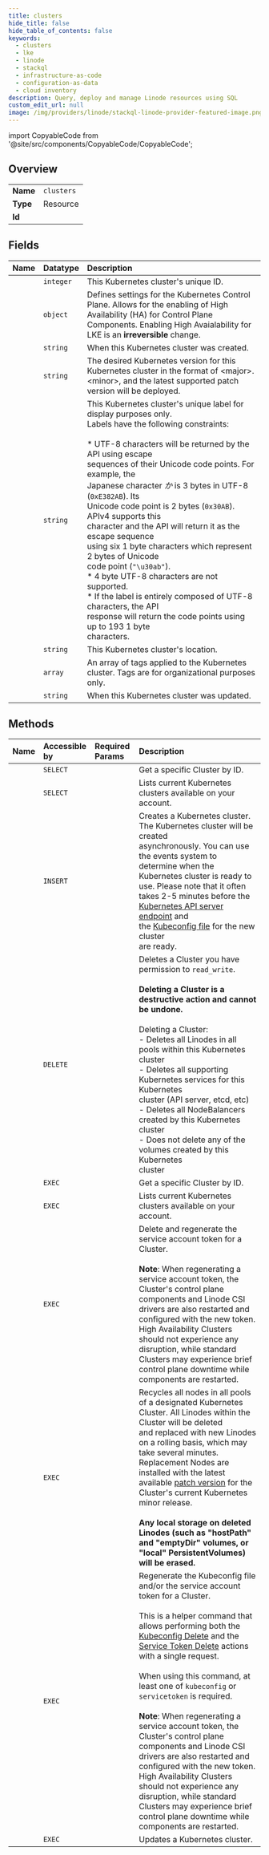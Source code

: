 ```yaml
---
title: clusters
hide_title: false
hide_table_of_contents: false
keywords:
  - clusters
  - lke
  - linode    
  - stackql
  - infrastructure-as-code
  - configuration-as-data
  - cloud inventory
description: Query, deploy and manage Linode resources using SQL
custom_edit_url: null
image: /img/providers/linode/stackql-linode-provider-featured-image.png
---
```


import CopyableCode from '@site/src/components/CopyableCode/CopyableCode';




## Overview
<table><tbody>
<tr><td><b>Name</b></td><td><code>clusters</code></td></tr>
<tr><td><b>Type</b></td><td>Resource</td></tr>
<tr><td><b>Id</b></td><td><CopyableCode code="linode.lke.clusters" /></td></tr>
</tbody></table>

## Fields
| Name | Datatype | Description |
|:-----|:---------|:------------|
| <CopyableCode code="id" /> | `integer` | This Kubernetes cluster's unique ID. |
| <CopyableCode code="control_plane" /> | `object` | Defines settings for the Kubernetes Control Plane. Allows for the enabling of High Availability (HA) for Control Plane Components. Enabling High Avaialability for LKE is an **irreversible** change.<br /> |
| <CopyableCode code="created" /> | `string` | When this Kubernetes cluster was created. |
| <CopyableCode code="k8s_version" /> | `string` | The desired Kubernetes version for this Kubernetes cluster in the format of &lt;major&gt;.&lt;minor&gt;, and the latest supported patch version will be deployed.<br /> |
| <CopyableCode code="label" /> | `string` | This Kubernetes cluster's unique label for display purposes only.<br />Labels have the following constraints:<br /><br />  * UTF-8 characters will be returned by the API using escape<br />    sequences of their Unicode code points. For example, the<br />    Japanese character *か* is 3 bytes in UTF-8 (`0xE382AB`). Its<br />    Unicode code point is 2 bytes (`0x30AB`). APIv4 supports this<br />    character and the API will return it as the escape sequence<br />    using six 1 byte characters which represent 2 bytes of Unicode<br />    code point (`"\u30ab"`).<br />  * 4 byte UTF-8 characters are not supported.<br />  * If the label is entirely composed of UTF-8 characters, the API<br />    response will return the code points using up to 193 1 byte<br />    characters.<br /> |
| <CopyableCode code="region" /> | `string` | This Kubernetes cluster's location. |
| <CopyableCode code="tags" /> | `array` | An array of tags applied to the Kubernetes cluster. Tags are for organizational purposes only.<br /> |
| <CopyableCode code="updated" /> | `string` | When this Kubernetes cluster was updated. |
## Methods
| Name | Accessible by | Required Params | Description |
|:-----|:--------------|:----------------|:------------|
| <CopyableCode code="getLKECluster" /> | `SELECT` | <CopyableCode code="clusterId" /> | Get a specific Cluster by ID.<br /> |
| <CopyableCode code="getLKEClusters" /> | `SELECT` |  | Lists current Kubernetes clusters available on your account.<br /> |
| <CopyableCode code="createLKECluster" /> | `INSERT` | <CopyableCode code="data__k8s_version, data__label, data__node_pools, data__region" /> | Creates a Kubernetes cluster. The Kubernetes cluster will be created<br />asynchronously. You can use the events system to determine when the<br />Kubernetes cluster is ready to use. Please note that it often takes 2-5 minutes before the<br />[Kubernetes API server endpoint](/docs/api/linode-kubernetes-engine-lke/#kubernetes-api-endpoints-list) and<br />the [Kubeconfig file](/docs/api/linode-kubernetes-engine-lke/#kubeconfig-view) for the new cluster<br />are ready.<br /> |
| <CopyableCode code="deleteLKECluster" /> | `DELETE` | <CopyableCode code="clusterId" /> | Deletes a Cluster you have permission to `read_write`.<br /><br />**Deleting a Cluster is a destructive action and cannot be undone.**<br /><br />Deleting a Cluster:<br />  - Deletes all Linodes in all pools within this Kubernetes cluster<br />  - Deletes all supporting Kubernetes services for this Kubernetes<br />    cluster (API server, etcd, etc)<br />  - Deletes all NodeBalancers created by this Kubernetes cluster<br />  - Does not delete any of the volumes created by this Kubernetes<br />    cluster<br /> |
| <CopyableCode code="_getLKECluster" /> | `EXEC` | <CopyableCode code="clusterId" /> | Get a specific Cluster by ID.<br /> |
| <CopyableCode code="_getLKEClusters" /> | `EXEC` |  | Lists current Kubernetes clusters available on your account.<br /> |
| <CopyableCode code="postLKECServiceTokenDelete" /> | `EXEC` | <CopyableCode code="clusterId" /> | Delete and regenerate the service account token for a Cluster.<br /><br />**Note**: When regenerating a service account token, the Cluster's control plane components and Linode CSI drivers are also restarted and configured with the new token. High Availability Clusters should not experience any disruption, while standard Clusters may experience brief control plane downtime while components are restarted.<br /> |
| <CopyableCode code="postLKEClusterRecycle" /> | `EXEC` | <CopyableCode code="clusterId" /> | Recycles all nodes in all pools of a designated Kubernetes Cluster. All Linodes within the Cluster will be deleted<br />and replaced with new Linodes on a rolling basis, which may take several minutes. Replacement Nodes are<br />installed with the latest available [patch version](https://github.com/kubernetes/community/blob/master/contributors/design-proposals/release/versioning.md#kubernetes-release-versioning) for the Cluster's current Kubernetes minor release.<br /><br />**Any local storage on deleted Linodes (such as "hostPath" and "emptyDir" volumes, or "local" PersistentVolumes) will be erased.**<br /> |
| <CopyableCode code="postLKEClusterRegenerate" /> | `EXEC` | <CopyableCode code="clusterId" /> | Regenerate the Kubeconfig file and/or the service account token for a Cluster.<br /><br />This is a helper command that allows performing both the [Kubeconfig Delete](#kubeconfig-delete) and the [Service Token Delete](#service-token-delete) actions with a single request.<br /><br />When using this command, at least one of `kubeconfig` or `servicetoken` is required.<br /><br />**Note**: When regenerating a service account token, the Cluster's control plane components and Linode CSI drivers are also restarted and configured with the new token. High Availability Clusters should not experience any disruption, while standard Clusters may experience brief control plane downtime while components are restarted.<br /> |
| <CopyableCode code="putLKECluster" /> | `EXEC` | <CopyableCode code="clusterId" /> | Updates a Kubernetes cluster.<br /> |
